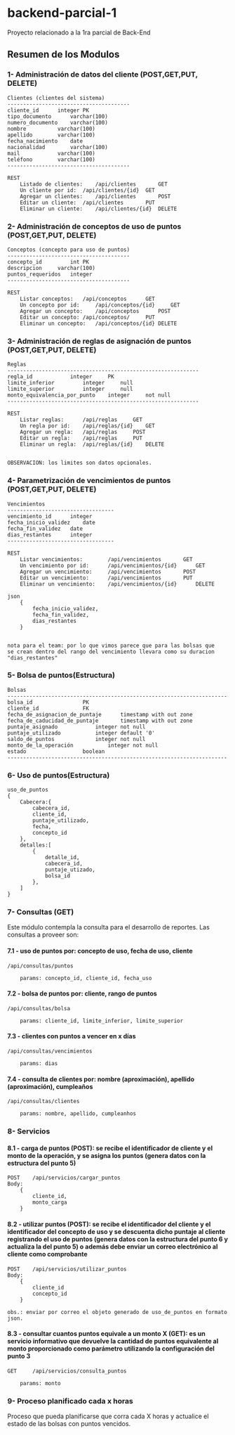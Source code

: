 # backend-parcial-1
Proyecto relacionado a la 1ra parcial de Back-End

## Resumen de los Modulos

### 1- Administración de datos del cliente (POST,GET,PUT, DELETE)

	Clientes (clientes del sistema)
	---------------------------------------
	cliente_id		integer PK
	tipo_documento		varchar(100)
	numero_documento	varchar(100)
	nombre			varchar(100)
	apellido		varchar(100)
	fecha_nacimiento	date
	nacionalidad		varchar(100)
	mail			varchar(100)
	teléfono		varchar(100)
	---------------------------------------

	REST
		Listado de clientes: 	/api/clientes		GET
		Un cliente por id:	/api/clientes/{id}	GET
		Agregar	un clientes:	/api/clientes		POST
		Editar un cliente: 	/api/clientes		PUT
		Eliminar un cliente: 	/api/clientes/{id}	DELETE

### 2- Administración de conceptos de uso de puntos (POST,GET,PUT, DELETE)

	Conceptos (concepto para uso de puntos)
	---------------------------------------
	concepto_id 		int PK
	descripcion		varchar(100)
	puntos_requeridos 	integer
	---------------------------------------

	REST
		Listar conceptos: 	/api/conceptos		GET
		Un concepto por id: 	/api/conceptos/{id} 	GET
		Agregar un concepto: 	/api/conceptos		POST
		Editar un concepto:	/api/conceptos/		PUT
		Eliminar un concepto: 	/api/conceptos/{id}	DELETE

### 3- Administración de reglas de asignación de puntos (POST,GET,PUT, DELETE)

	Reglas
	-------------------------------------------------------------
	regla_id 			integer		PK
	limite_inferior			integer 	null
	limite_superior			integer		null
	monto_equivalencia_por_punto	integer		not null
	-------------------------------------------------------------

	REST
		Listar reglas: 		/api/reglas		GET
		Un regla por id: 	/api/reglas/{id} 	GET
		Agregar un regla: 	/api/reglas		POST
		Editar un regla:	/api/reglas	 	PUT
		Eliminar un regla: 	/api/reglas/{id}	DELETE


	OBSERVACION: los limites son datos opcionales.

### 4- Parametrización de vencimientos de puntos (POST,GET,PUT, DELETE)
	
	Vencimientos
	----------------------------------
	vencimiento_id		integer
	fecha_inicio_validez	date
	fecha_fin_validez	date
	dias_restantes		integer
	----------------------------------

	REST
		Listar vencimientos: 		/api/vencimientos		GET
		Un vencimiento por id: 		/api/vencimientos/{id}	 	GET
		Agregar un vencimiento: 	/api/vencimientos		POST
		Editar un vencimiento:		/api/vencimientos		PUT
		Eliminar un vencimiento: 	/api/vencimientos/{id}		DELETE

	json
		{
			fecha_inicio_validez,
			fecha_fin_validez,
			dias_restantes
		}


	nota para el team: por lo que vimos parece que para las bolsas que 
	se crean dentro del rango del vencimiento llevara como su duracion 
	"dias_restantes"

### 5- Bolsa de puntos(Estructura)

	Bolsas
	----------------------------------------------------------------------
	bolsa_id				PK
	cliente_id				FK
	fecha_de_asignacion_de_puntaje		timestamp with out zone
	fecha_de_caducidad_de_puntaje		timestamp with out zone
	puntaje_asignado			integer not null
	puntaje_utilizado			integer default '0'
	saldo_de_puntos				integer not null
	monto_de_la_operación			integer	not null
	estado					boolean
	----------------------------------------------------------------------


### 6-  Uso de puntos(Estructura)

	uso_de_puntos
	{
		Cabecera:{
			cabecera_id,
			cliente_id,
			puntaje_utilizado,
			fecha,
			concepto_id
		},
		detalles:[
			{	
				detalle_id,
				cabecera_id,
				puntaje_utizado,
				bolsa_id
			},			
		]
	}

### 7- Consultas (GET)

Este módulo contempla la consulta para el desarrollo de reportes.
Las consultas a proveer son:

#### 7.1 - uso de puntos por: concepto de uso, fecha de uso, cliente

    /api/consultas/puntos

        params: concepto_id, cliente_id, fecha_uso

#### 7.2 - bolsa de puntos por: cliente, rango de puntos

	/api/consultas/bolsa 

		params: cliente_id, limite_inferior, limite_superior

#### 7.3 - clientes con puntos a vencer en x días

	/api/consultas/vencimientos

		params: dias

#### 7.4 - consulta de clientes por: nombre (aproximación), apellido (aproximación), cumpleaños

	/api/consultas/clientes

		params: nombre, apellido, cumpleanhos

### 8- Servicios
#### 8.1 - carga de puntos (POST): se recibe el identificador de cliente y el monto de la operación, y se asigna los puntos (genera datos con la estructura del punto 5)

	POST	/api/servicios/cargar_puntos
	Body: 
		{
			cliente_id,
			monto_carga
		}

#### 8.2 - utilizar puntos (POST): se recibe el identificador del cliente y el identificador del concepto de uso y se descuenta dicho puntaje al cliente registrando el uso de puntos (genera datos con la estructura del punto 6 y actualiza la del punto 5) o además debe enviar un correo electrónico al cliente como comprobante

	POST 	/api/servicios/utilizar_puntos
	Body: 
		{
			cliente_id
			concepto_id
		}

	obs.: enviar por correo el objeto generado de uso_de_puntos en formato json.

#### 8.3 - consultar cuantos puntos equivale a un monto X (GET): es un servicio informativo que devuelve la cantidad de puntos equivalente al monto proporcionado como parámetro utilizando la configuración del punto 3

	GET 	/api/servicios/consulta_puntos
	
		params: monto

### 9- Proceso planificado cada x horas
Proceso que pueda planificarse que corra cada X horas y actualice el estado de las bolsas con puntos vencidos.
